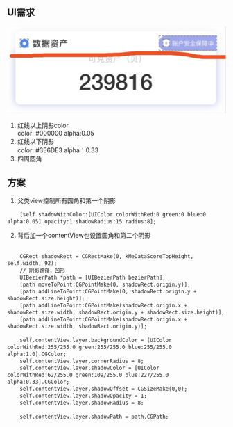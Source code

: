 ## UI需求
![](./shadow.png)
1. 红线以上阴影color  
	color: #000000	alpha:0.05
2. 红线以下阴影  
	color: #3E6DE3  alpha：0.33  
3. 四周圆角    

## 方案
1. 父类view控制所有圆角和第一个阴影  
```
    [self shadowWithColor:[UIColor colorWithRed:0 green:0 blue:0 alpha:0.05] opacity:1 shadowRadius:15 radius:8];
```
2. 背后加一个contentView也设置圆角和第二个阴影  

```

    CGRect shadowRect = CGRectMake(0, kMeDataScoreTopHeight, self.width, 92);
    // 阴影路径，凹形
    UIBezierPath *path = [UIBezierPath bezierPath];
    [path moveToPoint:CGPointMake(0, shadowRect.origin.y)];
    [path addLineToPoint:CGPointMake(0, shadowRect.origin.y + shadowRect.size.height)];
    [path addLineToPoint:CGPointMake(shadowRect.origin.x + shadowRect.size.width, shadowRect.origin.y + shadowRect.size.height)];
    [path addLineToPoint:CGPointMake(shadowRect.origin.x + shadowRect.size.width, shadowRect.origin.y)];
 
    self.contentView.layer.backgroundColor = [UIColor colorWithRed:255/255.0 green:255/255.0 blue:255/255.0 alpha:1.0].CGColor;
    self.contentView.layer.cornerRadius = 8;
    self.contentView.layer.shadowColor = [UIColor colorWithRed:62/255.0 green:109/255.0 blue:227/255.0 alpha:0.33].CGColor;
    self.contentView.layer.shadowOffset = CGSizeMake(0,0);
    self.contentView.layer.shadowOpacity = 1;
    self.contentView.layer.shadowRadius = 8;

    self.contentView.layer.shadowPath = path.CGPath;
```
  